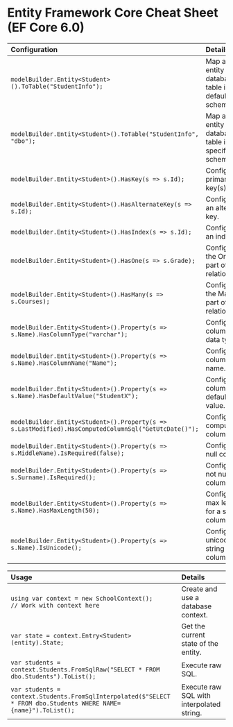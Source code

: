 # Entity Framework Core Cheat Sheet (EF Core 6.0)

| Configuration | Details |
| :--- | :--- |
| `modelBuilder.Entity<Student>().ToTable("StudentInfo");` | Map an entity to database table in the default schema. |
| `modelBuilder.Entity<Student>().ToTable("StudentInfo", "dbo");` | Map an entity to database table in a specific schema. |
| `modelBuilder.Entity<Student>().HasKey(s => s.Id);` | Configure primary key(s). |
| `modelBuilder.Entity<Student>().HasAlternateKey(s => s.Id);` | Configure an alternate key. |
| `modelBuilder.Entity<Student>().HasIndex(s => s.Id);` | Configure an index. |
| `modelBuilder.Entity<Student>().HasOne(s => s.Grade);` | Configures the One part of the relationship. |
| `modelBuilder.Entity<Student>().HasMany(s => s.Courses);` | Configures the Many part of the relationship. |
| `modelBuilder.Entity<Student>().Property(s => s.Name).HasColumnType("varchar");` | Configure a column data type. |
| `modelBuilder.Entity<Student>().Property(s => s.Name).HasColumnName("Name");` | Configure a column name. |
| `modelBuilder.Entity<Student>().Property(s => s.Name).HasDefaultValue("StudentX");` | Configure a column default value. |
| `modelBuilder.Entity<Student>().Property(s => s.LastModified).HasComputedColumnSql("GetUtcDate()");` | Configure a computed column. |
| `modelBuilder.Entity<Student>().Property(s => s.MiddleName).IsRequired(false);` | Configure a null column. |
| `modelBuilder.Entity<Student>().Property(s => s.Surname).IsRequired();` | Configure a not null column. |
| `modelBuilder.Entity<Student>().Property(s => s.Name).HasMaxLength(50);` | Configure max length for a string column. |
| `modelBuilder.Entity<Student>().Property(s => s.Name).IsUnicode();` | Configure a unicode string column. |


| Usage | Details |
| :--- | :--- |
| `using var context = new SchoolContext();`<br/>`// Work with context here` | Create and use a database context. |
| `var state = context.Entry<Student>(entity).State;` | Get the current state of the entity. |
| `var students = context.Students.FromSqlRaw("SELECT * FROM dbo.Students").ToList();` | Execute raw SQL. |
| `var students = context.Students.FromSqlInterpolated($"SELECT * FROM dbo.Students WHERE NAME={name}").ToList();` | Execute raw SQL with interpolated string. |

